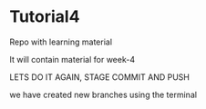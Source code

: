 # Tutorial4
Repo with learning material

It will contain material for week-4

LETS DO IT AGAIN, STAGE COMMIT AND PUSH


we have created new branches using the terminal
